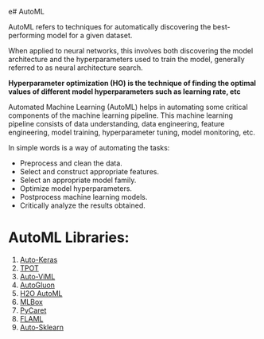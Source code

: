 e# AutoML

AutoML refers to techniques for automatically discovering the best-performing model for a given dataset.

When applied to neural networks, this involves both discovering the model architecture and the hyperparameters used to train the model, generally referred to as neural architecture search.

**Hyperparameter optimization (HO) is the technique of finding the optimal values of different model hyperparameters such as learning rate, etc**

Automated Machine Learning (AutoML) helps in automating some critical components of the machine learning pipeline. This machine learning pipeline consists of data understanding, data engineering, feature engineering, model training, hyperparameter tuning, model monitoring, etc.

In simple words is a way of automating the tasks: 

- Preprocess and clean the data.
- Select and construct appropriate features.
- Select an appropriate model family.
- Optimize model hyperparameters.
- Postprocess machine learning models.
- Critically analyze the results obtained.

# AutoML Libraries:

1. [Auto-Keras](https://github.com/HanifaElahi/AutoML/tree/main/Auto-Keras)
2. [TPOT](https://github.com/HanifaElahi/AutoML/tree/main/TPOT)
3. [Auto-ViML](https://github.com/HanifaElahi/AutoML/tree/main/Auto-ViML)
4. [AutoGluon](https://github.com/HanifaElahi/AutoML/tree/main/AutoGluon)
5. [H2O AutoML](https://github.com/HanifaElahi/AutoML/tree/main/H2O%20AutoML)
6. [MLBox](https://github.com/HanifaElahi/AutoML/tree/main/MLBox)
7. [PyCaret](https://github.com/HanifaElahi/AutoML/tree/main/PyCaret)
8. [FLAML](https://github.com/HanifaElahi/AutoML/tree/main/FLAML)
9. [Auto-Sklearn](https://github.com/HanifaElahi/AutoML/tree/main/Auto-Sklearn)
